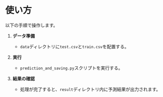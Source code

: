 # 使い方

以下の手順で操作します。

1. **データ準備**

   - `data`ディレクトリに`test.csv`と`train.csv`を配置する。

2. **実行**

   - `prediction_and_saving.py`スクリプトを実行する。

3. **結果の確認**
   - 処理が完了すると、`result`ディレクトリ内に予測結果が出力されます。

